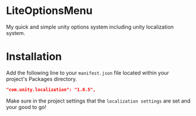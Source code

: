 # LiteOptionsMenu
My quick and simple unity options system including unity localization system.

# Installation

Add the following line to your `manifest.json` file located within your project's Packages directory.

```json
"com.unity.localization": "1.0.5",
```

Make sure in the project settings that the `localization settings` are set and your good to go!
